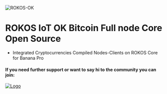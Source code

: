 ![ROKOS-OK](http://i.imgur.com/BluqVIE.png)

ROKOS IoT OK Bitcoin Full node Core Open Source
=========================== 
* Integrated Cryptocurrencies Compiled Nodes-Clients on ROKOS Core for Banana Pro

#### If you need further support or want to say hi to the community you can join:

<a href="https://discord.io/bitcoin">
    <img alt="Logo" src="https://discordapp.com/api/guilds/213747404745211904/widget.png?style=banner2">
  </a>
